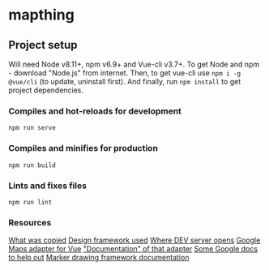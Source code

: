 # mapthing

## Project setup

Will need Node v8.11+, npm v6.9+ and Vue-cli v3.7+. To get Node and npm - download "Node.js" from internet. Then, to get vue-cli use `npm i -g @vue/cli` (to update, uninstall first). And finally, run `npm install` to get project dependencies.

### Compiles and hot-reloads for development
```
npm run serve
```

### Compiles and minifies for production
```
npm run build
```

### Lints and fixes files
```
npm run lint
```

### Resources

[What was copied](https://flylitchi.com/hub)
[Design framework used](https://vuetifyjs.com/en/styles/text-and-typography/)
[Where DEV server opens](http://localhost:11225/)
[Google Maps adapter for Vue](https://www.npmjs.com/package/vue2-google-maps)
["Documentation" of that adapter](http://xkjyeah.github.io/vue-google-maps/autoapi.html)
[Some Google docs to help out](https://developers.google.com/maps/documentation/javascript/reference/polygon#Polyline.setPath)
[Marker drawing framework documentation](http://fabricjs.com/docs/fabric.Text.html)